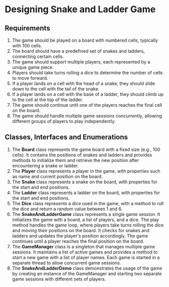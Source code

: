 # Designing Snake and Ladder Game

## Requirements
1. The game should be played on a board with numbered cells, typically with 100 cells.
2. The board should have a predefined set of snakes and ladders, connecting certain cells.
3. The game should support multiple players, each represented by a unique game piece.
4. Players should take turns rolling a dice to determine the number of cells to move forward.
5. If a player lands on a cell with the head of a snake, they should slide down to the cell with the tail of the snake.
6. If a player lands on a cell with the base of a ladder, they should climb up to the cell at the top of the ladder.
7. The game should continue until one of the players reaches the final cell on the board.
8. The game should handle multiple game sessions concurrently, allowing different groups of players to play independently.



## Classes, Interfaces and Enumerations
1. The **Board** class represents the game board with a fixed size (e.g., 100 cells). It contains the positions of snakes and ladders and provides methods to initialize them and retrieve the new position after encountering a snake or ladder.
2. The **Player** class represents a player in the game, with properties such as name and current position on the board.
3. The **Snake** class represents a snake on the board, with properties for the start and end positions.
4. The **Ladder** class represents a ladder on the board, with properties for the start and end positions.
5. The **Dice** class represents a dice used in the game, with a method to roll the dice and return a random value between 1 and 6.
6. The **SnakeAndLadderGame** class represents a single game session. It initializes the game with a board, a list of players, and a dice. The play method handles the game loop, where players take turns rolling the dice and moving their positions on the board. It checks for snakes and ladders and updates the player's position accordingly. The game continues until a player reaches the final position on the board.
7. The **GameManager** class is a singleton that manages multiple game sessions. It maintains a list of active games and provides a method to start a new game with a list of player names. Each game is started in a separate thread to allow concurrent game sessions.
8. The **SnakeAndLadderDemo** class demonstrates the usage of the game by creating an instance of the GameManager and starting two separate game sessions with different sets of players.